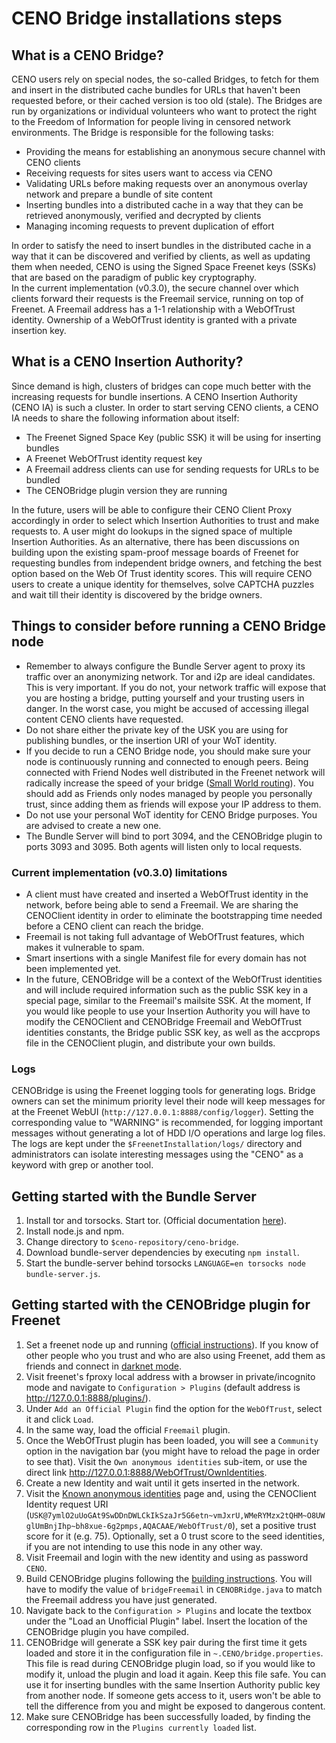 # CENO Bridge installations steps

## What is a CENO Bridge?
CENO users rely on special nodes, the so-called Bridges, to fetch for them and insert in the
distributed cache bundles for URLs that haven't been requested before, or their cached version
is too old (stale). The Bridges are run by organizations or individual volunteers who want to
protect the right to the Freedom of Information for people living in censored network environments.
The Bridge is responsible for the following tasks:

  * Providing the means for establishing an anonymous secure channel with CENO clients
  * Receiving requests for sites users want to access via CENO
  * Validating URLs before making requests over an anonymous overlay network and prepare a bundle of site content
  * Inserting bundles into a distributed cache in a way that they can be retrieved anonymously, verified and decrypted by clients
  * Managing incoming requests to prevent duplication of effort

In order to satisfy the need to insert bundles in the distributed cache in a way that it can
be discovered and verified by clients, as well as updating them when needed, CENO is using the
Signed Space Freenet keys (SSKs) that are based on the paradigm of public key cryptography.  
In the current implementation (v0.3.0), the secure channel over which clients forward their
requests is the Freemail service, running on top of Freenet. A Freemail address has a 1-1
relationship with a WebOfTrust identity. Ownership of a WebOfTrust identity is granted with a
private insertion key.


## What is a CENO Insertion Authority?
Since demand is high, clusters of bridges can cope much better with the increasing requests
for bundle insertions. A CENO Insertion Authority (CENO IA) is such a cluster. In order to
start serving CENO clients, a CENO IA needs to share the following information about itself:

  * The Freenet Signed Space Key (public SSK) it will be using for inserting bundles
  * A Freenet WebOfTrust identity request key
  * A Freemail address clients can use for sending requests for URLs to be bundled
  * The CENOBridge plugin version they are running

In the future, users will be able to configure their CENO Client Proxy accordingly in order
to select which Insertion Authorities to trust and make requests to. A user might do lookups
in the signed space of multiple Insertion Authorities. As an alternative, there has been
discussions on building upon the existing spam-proof message boards of Freenet for
requesting bundles from independent bridge owners, and fetching the best option based on
the Web Of Trust identity scores. This will require CENO users to create a unique identity
for themselves, solve CAPTCHA puzzles and wait till their identity is discovered by the
bridge owners.


## Things to consider before running a CENO Bridge node
  * Remember to always configure the Bundle Server agent to proxy its traffic over an
    anonymizing network. Tor and i2p are ideal candidates. This is very important. If
    you do not,  your network traffic will expose that you are hosting a bridge, putting
    yourself and your trusting users in danger. In the worst case, you might be accused of
    accessing illegal content CENO clients have requested.
  * Do not share either the private key of the USK you are using for publishing bundles,
    or the insertion URI of your WoT identity.
  * If you decide to run a CENO Bridge node, you should make sure your node is continuously
    running and connected to enough peers. Being connected with Friend Nodes well distributed
    in the Freenet network will radically increase the speed of your bridge
    ([Small World routing](https://wiki.freenetproject.org/Small-world_topology)).
    You should add as Friends only nodes managed by people you personally trust, since adding
    them as friends will expose your IP address to them.
  * Do not use your personal WoT identity for CENO Bridge purposes. You are advised to create a new one.
  * The Bundle Server will bind to port 3094, and the CENOBridge plugin to ports 3093 and 3095.
    Both agents will listen only to local requests.


### Current implementation (v0.3.0) limitations
  * A client must have created and inserted a WebOfTrust identity in the network, before being
    able to send a Freemail. We are sharing the CENOClient identity in order to eliminate the
    bootstrapping time needed before a CENO client can reach the bridge.
  * Freemail is not taking full advantage of WebOfTrust features, which makes it vulnerable to spam.
  * Smart insertions with a single Manifest file for every domain has not been implemented yet.
  * In the future, CENOBridge will be a context of the WebOfTrust identities and will include
    required information such as the public SSK key in a special page, similar to the Freemail's
    mailsite SSK. At the moment, If you would like people to use your Insertion Authority you will have
    to modify the CENOClient and CENOBridge Freemail and WebOfTrust identities constants, the Bridge public
    SSK key, as well as the accprops file in the CENOClient plugin, and distribute your own builds.


### Logs
CENOBridge is using the Freenet logging tools for generating logs. Bridge owners can set the minimum
priority level their node will keep messages for at the Freenet WebUI (`http://127.0.0.1:8888/config/logger`).
Setting the corresponding value to "WARNING" is recommended, for logging important messages without generating
a lot of HDD I/O operations and large log files. The logs are kept under the `$FreenetInstallation/logs/`
directory and administrators can isolate interesting messages using the "CENO" as a keyword with grep or
another tool.


## Getting started with the Bundle Server
  1. Install tor and torsocks. Start tor.
   (Official documentation [here](https://www.torproject.org/docs/documentation.html.en)).
  2. Install node.js and npm.
  3. Change directory to `$ceno-repository/ceno-bridge`.
  4. Download bundle-server dependencies by executing `npm install`.
  5. Start the bundle-server behind torsocks `LANGUAGE=en torsocks node bundle-server.js`.


## Getting started with the CENOBridge plugin for Freenet
  1. Set a freenet node up and running
   ([official instructions](https://freenetproject.org/install.html)).
   If you know of other people who you trust and who are also using Freenet, add them as friends and connect
   in [darknet mode](https://freenetproject.org/connect.html).
  2. Visit freenet's fproxy local address with a browser in private/incognito mode and navigate to
   `Configuration > Plugins` (default address is http://127.0.0.1:8888/plugins/).
  3. Under `Add an Official Plugin` find the option for the `WebOfTrust`, select it and click `Load`.
  4. In the same way, load the official `Freemail` plugin.
  5. Once the WebOfTrust plugin has been loaded, you will see a `Community` option in the navigation bar
   (you might have to reload the page in order to see that). Visit the `Own anonymous identities` sub-item,
   or use the direct link http://127.0.0.1:8888/WebOfTrust/OwnIdentities.
  6. Create a new Identity and wait until it gets inserted in the network.
  7. Visit the [Known anonymous identities](http://127.0.0.1:8888/WebOfTrust/KnownIdentities) page and, using
   the CENOClient Identity request URI
   (`USK@7ymlO2uUoGAt9SwDDnDWLCkIkSzaJr5G6etn~vmJxrU,WMeRYMzx2tQHM~O8UWglUmBnjIhp~bh8xue-6g2pmps,AQACAAE/WebOfTrust/0`),
   set a positive trust score for it (e.g. 75). Optionally, set a 0 trust score to the seed identities, if you are
   not intending to use this node in any other way.
  7. Visit Freemail and login with the new identity and using as password `CENO`.
  8. Build CENOBridge plugins following the
   [building instructions](https://github.com/equalitie/ceno/blob/master/ceno-freenet/README.building.md).
   You will have to modify the value of `bridgeFreemail` in `CENOBRidge.java` to match the Freemail address you
   have just generated.
  9. Navigate back to the `Configuration > Plugins` and locate the textbox under the "Load an Unofficial Plugin" label.
   Insert the location of the CENOBridge plugin you have compiled.
  10. CENOBridge will generate a SSK key pair during the first time it gets loaded and store it in the configuration file
   in `~.CENO/bridge.properties`. This file is read during CENOBridge plugin load, so if you would like to modify it,
   unload the plugin and load it again. Keep this file safe. You can use it for inserting bundles with the same Insertion
   Authority public key from another node. If someone gets access to it, users won't be able to tell the difference from
   you and might be exposed to dangerous content.
  11. Make sure CENOBridge has been successfully loaded, by finding the corresponding row in the
   `Plugins currently loaded` list.
